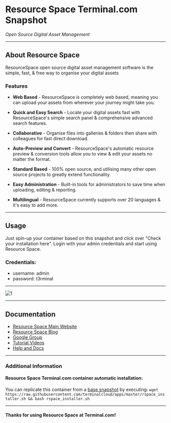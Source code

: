 # **Resource Space** Terminal.com Snapshot
*Open Source Digital Asset Management*

---

## About Resource Space
ResourceSpace open source digital asset management software is the simple, fast, & free way to organise your digital assets

### Features
- **Web Based** - ResourceSpace is completely web based, meaning you can upload your assets from wherever your journey might take you.

- **Quick and Easy Search** - Locate your digital assets fast with ResourceSpace's simple search panel & comprehensive advanced search features.

- **Collaborative** - Organise files into galleries & folders then share with colleagues for fast direct download.

- **Auto-Preview and Convert** - ResourceSpace's automatic resource preview & conversion tools allow you to view & edit your assets no matter the format.

- **Standard Based** - 100% open source, and utilising many other open source projects to greatly extend functionality.

- **Easy Administration** - Built-in tools for administrators to save time when uploading, editing & reporting.

- **Multilingual** - ResourceSpace currently supports over 20 languages & it's easy to add more.

---

## Usage

Just spin-up your container based on this snapshot and click over "Check your installation here".
Login with your admin credentials and start using Resource Space.


### Credentials:

- username: admin
- password: t3rminal



---

![1](http://www.resourcespace.org/img/content/features/web/main.png)

---

## Documentation
- [Resource Space Main Website](http://www.resourcespace.org/)
- [Resource Space Blog](http://www.resourcespace.org/blog)
- [Google Group](http://www.resourcespace.org/googlegroup)
- [Tutorial Videos](http://www.resourcespace.org/videos)
- [Help and Docs](http://www.resourcespace.org/help)

---


### Additional Information
#### Resource Space Terminal.com container automatic installation:
You can replicate this container from a [base snapshot](https://www.terminal.com/tiny/FzpHiTXG1K) by executing:
`wget https://raw.githubusercontent.com/terminalcloud/apps/master/rspace_installer.sh && bash rspace_installer.sh`


---

#### Thanks for using Resource Space at Terminal.com!